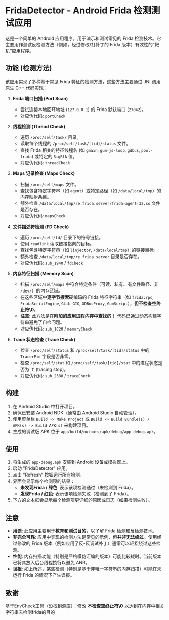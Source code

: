 # FridaDetector - Android Frida 检测测试应用

这是一个简单的 Android 应用程序，用于演示和测试常见的 Frida 检测技术。它主要用作测试反检测方法（例如，经过修改/打补丁的 Frida 版本）有效性的“靶机”应用程序。

## 功能 (检测方法)

该应用实现了多种基于常见 Frida 特征的检测方法，这些方法主要通过 JNI 调用原生 C++ 代码实现：

1.  **Frida 端口扫描 (Port Scan)**
    * 尝试连接本地回环地址 (`127.0.0.1`) 的 Frida 默认端口 (`27042`)。
    * 对应伪代码: `portCheck`

2.  **线程检测 (Thread Check)**
    * 遍历 `/proc/self/task/` 目录。
    * 读取每个线程的 `/proc/self/task/[tid]/status` 文件。
    * 查找 Frida 相关的特征线程名 (如 `gmain`, `gum-js-loop`, `gdbus`, `pool-frida`) 或特定的 `SigBlk` 值。
    * 对应伪代码: `threadCheck`

3.  **Maps 记录检查 (Maps Check)**
    * 扫描 `/proc/self/maps` 文件。
    * 查找包含特定字符串（如 `agent`）或特定路径（如 `/data/local/tmp`）的内存映射条目。
    * 额外检查 `/data/local/tmp/re.frida.server/frida-agent-32.so` 文件是否存在。
    * 对应伪代码: `mapsCheck`

4.  **文件描述符检测 (FD Check)**
    * 遍历 `/proc/self/fd/` 目录下的符号链接。
    * 使用 `readlink` 读取链接指向的目标。
    * 查找包含特定字符串（如 `linjector`, `/data/local/tmp`）的链接目标。
    * 额外检查 `/data/local/tmp/re.frida.server` 目录是否存在。
    * 对应伪代码: `sub_1940` / `fdCheck`

5.  **内存特征扫描 (Memory Scan)**
    * 扫描 `/proc/self/maps` 中符合特定条件（可读、私有、有文件路径、非 `/dev/`）的内存区域。
    * 在这些区域中**逐字节搜索**硬编码的 Frida 特征字符串（如 `frida:rpc`, `FridaScriptEngine`, `GLib-GIO`, `GDBusProxy`, `GumScript`），****但不检查空终止符\0****。
    * **注意**: 此方法是在**附加的应用进程内存中查找的**！ 代码已通过动态构建字符串避免了自检问题。
    * 对应伪代码: `sub_1C20` / `memoryCheck`

6.  **Trace 状态检查 (Trace Check)**
    * 检查 `/proc/self/status` 和 `/proc/self/task/[tid]/status` 中的 `TracerPid` 字段是否非零。
    * 检查 `/proc/self/stat` 和 `/proc/self/task/[tid]/stat` 中的进程状态是否为 't' (tracing stop)。
    * 对应伪代码: `sub_2388` / `traceCheck`

## 构建

1.  在 Android Studio 中打开项目。
2.  确保已安装 Android NDK（通常由 Android Studio 自动管理）。
3.  使用菜单栏 `Build -> Make Project` 或 `Build -> Build Bundle(s) / APK(s) -> Build APK(s)` 来构建项目。
4.  生成的调试版 APK 位于 `app/build/outputs/apk/debug/app-debug.apk`。

## 使用

1.  将生成的 `app-debug.apk` 安装到 Android 设备或模拟器上。
2.  启动 "FridaDetector" 应用。
3.  点击 "Refresh" 按钮运行所有检测。
4.  界面会显示每个检测项的结果：
    * **未发现Frida / 绿色**: 表示该项检测通过（未检测到 Frida）。
    * **发现Frida / 红色**: 表示该项检测失败（检测到了 Frida）。
5.  下方的文本框会显示每个检测项更详细的原因或日志（如果检测失败）。

## 注意

* **用途**: 此应用主要用于**教育和测试目的**，以了解 Frida 检测和反检测技术。
* **非完全可靠**: 应用中实现的检测方法是常见的示例，但**并非无法绕过**。使用经过修改的 Frida 版本（例如应用了反-反调试补丁）通常可以轻松绕过这些检测。
* **性能**: 内存扫描功能（特别是严格模仿汇编的版本）可能比较耗时。当前版本已将其放入后台线程执行以避免 ANR。
* **误报**: 如上所述，某些检测（特别是基于非唯一字符串的内存扫描）可能在未运行 Frida 的情况下产生误报。

## 致谢
基于EnvCheck工具（没找到源库）：修改 ****不检查空终止符\0**** 以达到在内存中相关字符串去检测frida的目的
